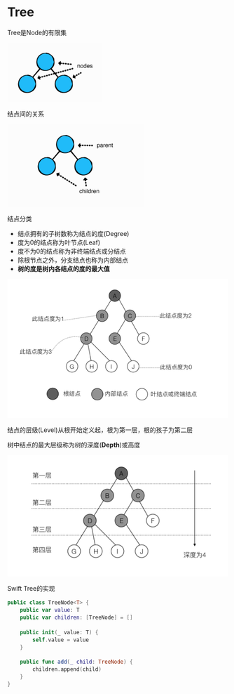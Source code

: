 # Tree

Tree是Node的有限集

![node](https://github.com/winfredzen/iOS-Basic/blob/master/%E7%AE%97%E6%B3%95/images/009.png)

结点间的关系

![关系](https://github.com/winfredzen/iOS-Basic/blob/master/%E7%AE%97%E6%B3%95/images/010.png)

结点分类

+ 结点拥有的子树数称为结点的度(Degree)
+ 度为0的结点称为叶节点(Leaf)
+ 度不为0的结点称为非终端结点或分结点
+ 除根节点之外，分支结点也称为内部结点
+ **树的度是树内各结点的度的最大值**

![结点分类](https://github.com/winfredzen/iOS-Basic/blob/master/%E7%AE%97%E6%B3%95/images/008.png)



结点的层级(Level)从根开始定义起，根为第一层，根的孩子为第二层

树中结点的最大层级称为树的深度(**Depth**)或高度

![depth](https://github.com/winfredzen/iOS-Basic/blob/master/%E7%AE%97%E6%B3%95/images/013.png)



Swift Tree的实现

```swift
public class TreeNode<T> {
    public var value: T
    public var children: [TreeNode] = []
    
    public init(_ value: T) {
        self.value = value
    }
    
    public func add(_ child: TreeNode) {
        children.append(child)
    }
}
```


